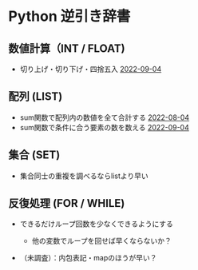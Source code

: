 # Python 逆引き辞書

## 数値計算（INT / FLOAT)

- 切り上げ・切り下げ・四捨五入 [2022-09-04](2022/09/04-1.py)

## 配列 (LIST)

- sum関数で配列内の数値を全て合計する [2022-08-04](2022/08/04.py)
- sum関数で条件に合う要素の数を数える [2022-09-04](2022/09/04-2.py)

## 集合 (SET)

- 集合同士の重複を調べるならlistより早い

## 反復処理 (FOR / WHILE)

- できるだけループ回数を少なくできるようにする
  - 他の変数でループを回せば早くならないか？

- （未調査）：内包表記・mapのほうが早い？
